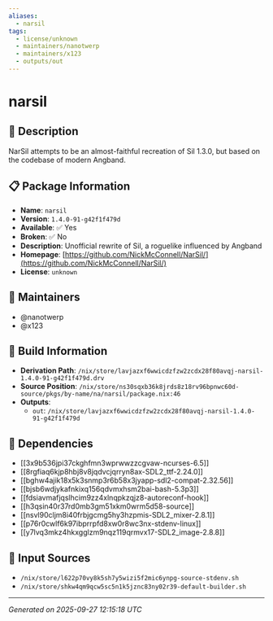 ```yaml
---
aliases:
  - narsil
tags:
  - license/unknown
  - maintainers/nanotwerp
  - maintainers/x123
  - outputs/out
---
```


# narsil

## 📝 Description

NarSil attempts to be an almost-faithful recreation of Sil 1.3.0,
but based on the codebase of modern Angband.


## 📋 Package Information

- **Name**: `narsil`
- **Version**: `1.4.0-91-g42f1f479d`
- **Available**: ✅ Yes
- **Broken**: ✅ No
- **Description**: Unofficial rewrite of Sil, a roguelike influenced by Angband
- **Homepage**: [https://github.com/NickMcConnell/NarSil/](https://github.com/NickMcConnell/NarSil/)
- **License**: `unknown`
## 👥 Maintainers

- @nanotwerp
- @x123


## 🔧 Build Information

- **Derivation Path**: `/nix/store/lavjazxf6wwicdzfzw2zcdx28f80avqj-narsil-1.4.0-91-g42f1f479d.drv`
- **Source Position**: `/nix/store/ns30sqxb36k8jrds8z18rv96bpnwc60d-source/pkgs/by-name/na/narsil/package.nix:46`
- **Outputs**:
  - `out`:  `/nix/store/lavjazxf6wwicdzfzw2zcdx28f80avqj-narsil-1.4.0-91-g42f1f479d`

## 🔗 Dependencies

- [[3x9b536jpi37ckghfmn3wprwwzzcgvaw-ncurses-6.5]]
- [[8rgfiaq6kjp8hbj8v8jqdvcjqrryn8ax-SDL2_ttf-2.24.0]]
- [[bghw4ajik18x5k3snmp3r6b58x3jyapp-sdl2-compat-2.32.56]]
- [[bjsb6wdjykafnkixq156qdvmxhsm2bai-bash-5.3p3]]
- [[fdsiavmafjqslhcim9zz4xlnqpkzqjz8-autoreconf-hook]]
- [[h3qsin40r37rd0mb3gm51xkm0wrm5d58-source]]
- [[nsvl90cljm8i40frbjgcmg5hy3hzpmis-SDL2_mixer-2.8.1]]
- [[p76r0cwlf6k97ibprrpfd8xw0r8wc3nx-stdenv-linux]]
- [[y7lvq3mkz4hkxgglzm9nqz119qrmvx17-SDL2_image-2.8.8]]

## 📁 Input Sources

- `/nix/store/l622p70vy8k5sh7y5wizi5f2mic6ynpg-source-stdenv.sh`
- `/nix/store/shkw4qm9qcw5sc5n1k5jznc83ny02r39-default-builder.sh`

---
*Generated on 2025-09-27 12:15:18 UTC*
